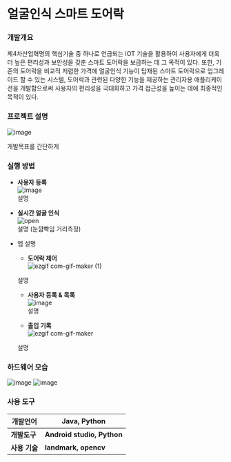 # 얼굴인식 스마트 도어락

### 개발개요

   제4차산업혁명의 핵심기술 중 하나로 언급되는 IOT 기술을 활용하여 사용자에게 더욱더 높은 편리성과 보안성을 갖춘 스마트 도어락을 보급하는 데 그 목적이 있다. 또한, 기존의 도어락을 비교적 저렴한 가격에 얼굴인식 기능이 탑재된 스마트 도어락으로 업그레이드 할 수 있는 시스템, 도어락과 관련된 다양한 기능을 제공하는 관리자용 애플리케이션을 개발함으로써 사용자의 편리성을 극대화하고 가격 접근성을 높이는 데에 최종적인 목적이 있다.



### 프로젝트 설명
![image](https://user-images.githubusercontent.com/77915491/120919015-61cad480-c6f2-11eb-9857-649c1962a12c.png)  


개발목표를 간단하게



### 실행 방법  

- __사용자 등록__    
![image](https://user-images.githubusercontent.com/77915491/120920426-ac9c1a80-c6f9-11eb-8fe4-ad900fc4d668.png)  
설명
    

- __실시간 얼굴 인식__  
![open](https://user-images.githubusercontent.com/77915491/120920298-0c45f600-c6f9-11eb-8808-9ed42312314a.GIF)  
설명 (눈깜빡임 거리측정)

- 앱 설명  
     -  __도어락 제어__  
    ![ezgif com-gif-maker (1)](https://user-images.githubusercontent.com/77915491/120920637-c12ce280-c6fa-11eb-9e5d-4d701e66428f.gif)

     설명  

     -  __사용자 등록 & 목록__  
     ![image](https://user-images.githubusercontent.com/77915491/120920380-68a91580-c6f9-11eb-8101-35f97541df84.png)  
     설명  
     
     
  
     -  __출입 기록__  
     ![ezgif com-gif-maker](https://user-images.githubusercontent.com/77915491/120920593-80cd6480-c6fa-11eb-8f71-94a6cd063fb1.gif)
  
     설명  



### 하드웨어 모습
![image](https://user-images.githubusercontent.com/77915491/120919068-aa828d80-c6f2-11eb-804a-cc888a084983.png)
![image](https://user-images.githubusercontent.com/77915491/120919040-87f07480-c6f2-11eb-84b3-b7d062319549.png)





### 사용 도구

| **개발언어**  | **Java, Python**           |
| ------------- | -------------------------- |
| **개발도구**  | **Android studio, Python** |
| **사용 기술** | **landmark, opencv**       |
